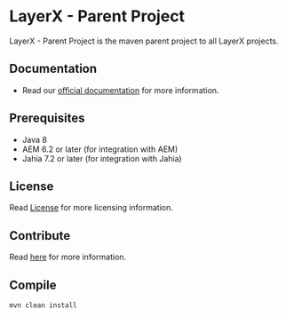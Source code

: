 # LayerX - Parent Project

LayerX - Parent Project is the maven parent project to all LayerX projects.

## Documentation

 * Read our [official documentation](http://layerx.technologies.io/docs/) for more information.

## Prerequisites

 * Java 8
 * AEM 6.2 or later (for integration with AEM)
 * Jahia 7.2 or later (for integration with Jahia)

## License

Read [License](LICENSE) for more licensing information.

## Contribute

Read [here](CONTRIBUTING.md) for more information.

## Compile

    mvn clean install